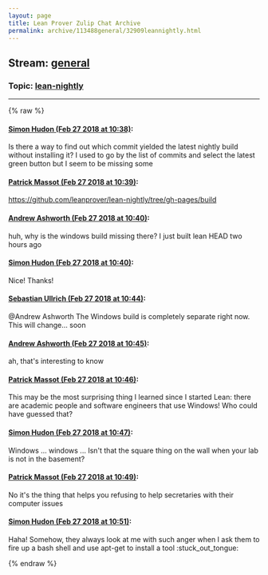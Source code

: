 ```yaml
---
layout: page
title: Lean Prover Zulip Chat Archive 
permalink: archive/113488general/32909leannightly.html
---
```


## Stream: [general](index.html)
### Topic: [lean-nightly](32909leannightly.html)

---


{% raw %}
#### [ Simon Hudon (Feb 27 2018 at 10:38)](https://leanprover.zulipchat.com/#narrow/stream/113488-general/topic/lean-nightly/near/123035727):
<p>Is there a way to find out which commit yielded the latest nightly build without installing it? I used to go by the list of commits and select the latest green button but I seem to be missing some</p>

#### [ Patrick Massot (Feb 27 2018 at 10:39)](https://leanprover.zulipchat.com/#narrow/stream/113488-general/topic/lean-nightly/near/123035740):
<p><a href="https://github.com/leanprover/lean-nightly/tree/gh-pages/build" target="_blank" title="https://github.com/leanprover/lean-nightly/tree/gh-pages/build">https://github.com/leanprover/lean-nightly/tree/gh-pages/build</a></p>

#### [ Andrew Ashworth (Feb 27 2018 at 10:40)](https://leanprover.zulipchat.com/#narrow/stream/113488-general/topic/lean-nightly/near/123035795):
<p>huh, why is the windows build missing there? I just built lean HEAD two hours ago</p>

#### [ Simon Hudon (Feb 27 2018 at 10:40)](https://leanprover.zulipchat.com/#narrow/stream/113488-general/topic/lean-nightly/near/123035796):
<p>Nice! Thanks!</p>

#### [ Sebastian Ullrich (Feb 27 2018 at 10:44)](https://leanprover.zulipchat.com/#narrow/stream/113488-general/topic/lean-nightly/near/123035869):
<p><span class="user-mention" data-user-email="andrew@ashworth.us" data-user-id="110025">@Andrew Ashworth</span> The Windows build is completely separate right now. This will change... soon</p>

#### [ Andrew Ashworth (Feb 27 2018 at 10:45)](https://leanprover.zulipchat.com/#narrow/stream/113488-general/topic/lean-nightly/near/123035927):
<p>ah, that's interesting to know</p>

#### [ Patrick Massot (Feb 27 2018 at 10:46)](https://leanprover.zulipchat.com/#narrow/stream/113488-general/topic/lean-nightly/near/123035981):
<p>This may be the most surprising thing I learned since I started Lean: there are academic people and software engineers that use Windows! Who could have guessed that?</p>

#### [ Simon Hudon (Feb 27 2018 at 10:47)](https://leanprover.zulipchat.com/#narrow/stream/113488-general/topic/lean-nightly/near/123035997):
<p>Windows ... windows ... Isn't that the square thing on the wall when your lab is not in the basement?</p>

#### [ Patrick Massot (Feb 27 2018 at 10:49)](https://leanprover.zulipchat.com/#narrow/stream/113488-general/topic/lean-nightly/near/123036047):
<p>No it's the thing that helps you refusing to help secretaries with their computer issues</p>

#### [ Simon Hudon (Feb 27 2018 at 10:51)](https://leanprover.zulipchat.com/#narrow/stream/113488-general/topic/lean-nightly/near/123036130):
<p>Haha! Somehow, they always look at me with such anger when I ask them to fire up a bash shell and use apt-get to install a tool <span class="emoji emoji-1f61b" title="stuck out tongue">:stuck_out_tongue:</span></p>


{% endraw %}
